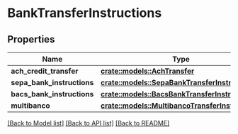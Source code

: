 # BankTransferInstructions

## Properties

Name | Type | Description | Notes
------------ | ------------- | ------------- | -------------
**ach_credit_transfer** | [**crate::models::AchTransfer**](AchTransfer.md) |  | 
**sepa_bank_instructions** | [**crate::models::SepaBankTransferInstructions**](SepaBankTransferInstructions.md) |  | 
**bacs_bank_instructions** | [**crate::models::BacsBankTransferInstructions**](BacsBankTransferInstructions.md) |  | 
**multibanco** | [**crate::models::MultibancoTransferInstructions**](MultibancoTransferInstructions.md) |  | 

[[Back to Model list]](../README.md#documentation-for-models) [[Back to API list]](../README.md#documentation-for-api-endpoints) [[Back to README]](../README.md)


